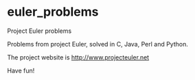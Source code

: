 # euler_problems
Project Euler problems

Problems from project Euler, solved in C, Java, Perl and Python. 

The project website is http://www.projecteuler.net

Have fun! 
